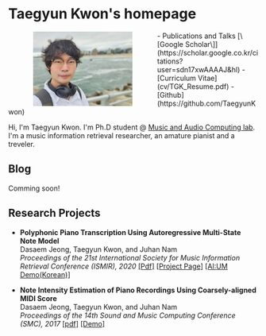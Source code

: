 # Taegyun Kwon's homepage

<img src="images/profile.jpg" align="left" alt="drawing" width="200" style="vertical-align:middle;margin:0px 50px"/>
- Publications and Talks [\[Google Scholar\]](https://scholar.google.co.kr/citations?user=sdn17xwAAAAJ&hl)
- [Curriculum Vitae](cv/TGK_Resume.pdf)
- [Github](https://github.com/TaegyunKwon)


Hi, I'm Taegyun Kwon. I'm Ph.D student @ [Music and Audio Computing lab](https://mac.kaist.ac.kr). I'm a music information retrieval researcher, an amature pianist and a treveler.

## Blog
Comming soon!

## Research Projects
- **Polyphonic Piano Transcription Using Autoregressive Multi-State Note Model**  
Dasaem Jeong, Taegyun Kwon, and Juhan Nam  
*Proceedings of the 21st International Society for Music Information Retrieval Conference (ISMIR), 2020*
[\[Pdf\]]() [\[Project Page\]](https://TaegyunKwon.github.io/ar_multi_transcription) [\[AI:UM Demo(Korean)\]](https://TaegyunKwon.github.io/reperform_sci_festival)

- **Note Intensity Estimation of Piano Recordings Using Coarsely-aligned MIDI Score**  
Dasaem Jeong, Taegyun Kwon, and Juhan Nam  
*Proceedings of the 14th Sound and Music Computing Conference (SMC), 2017*
[\[pdf\]](https://arxiv.org/pdf/1711.04480) [\[Demo\]](https://mac.kaist.ac.kr/~ilcobo2/alignWithAMT/)

